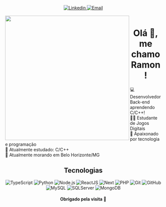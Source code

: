 <div align="center">

 <a href="https://github.com/ramon-nascimento">
   
 </a>
 <a href="https://linkedin.com/in/ramon-nascimento-querino">
  <img src="https://img.shields.io/badge/-LinkedIn-blue?style=for-the-badge&logo=Linkedin&logoColor=white" alt="Linkedin" title="Linkedin" >
 </a> 
 <a href="mailto:web.rdnq@gmail.com">
  <img src="https://img.shields.io/badge/-Email-EA4335?style=for-the-badge&logo=Gmail&logoColor=white" alt="Email" title="Email" >
 </a> 
  <br />
  <br />
</div>

<div align="center">
  <img align="left"  height="400" src="https://media2.giphy.com/media/VTtANKl0beDFQRLDTh/giphy.gif"/>
</div>
<h1 align="center">Olá 👋, me chamo Ramon! </h1>

:computer: Desenvolvedor Back-end aprendendo C/C++!<br/>
:man_student: Estudante de Jogos Digitais<br/>
:white_heart: Apaixonado por tecnologia e programação <br/>
:seedling: Atualmente estudado: C/C++<br/>
:house_with_garden: Atualmente morando em Belo Horizonte/MG<br/>



<h2 align="center"> Tecnologias </h1>
<p align="center">
 <img src="https://img.shields.io/badge/TypeScript-000000?style=for-the-badge&logo=typescript" alt="TypeScript"  title="TypeScript">
 <img src="https://img.shields.io/badge/python-000000?style=for-the-badge&logo=python" alt="Python"  title="Python">
 <img src="https://img.shields.io/badge/Node.js-000000?style=for-the-badge&logo=node.js" alt="Node.js" title="Node.js">
 <img src="https://img.shields.io/badge/React-000000?style=for-the-badge&logo=react" alt="ReactJS" title="ReactJS">
 <img src="https://img.shields.io/badge/Next-000000?style=for-the-badge&logo=next" alt="Next" title="Next">
 <img src="https://img.shields.io/badge/PHP-000000?style=for-the-badge&logo=php" alt="PHP" title="PHP">
 <img src="https://img.shields.io/badge/Git-000000?style=for-the-badge&logo=git&logoColor=4479A1" alt="Git" title="Git">
 <img src="https://img.shields.io/badge/GitHub-000000?style=for-the-badge&logo=github" alt="GitHub" title="GitHub">
 <img src="https://img.shields.io/badge/MySQL-000000?style=for-the-badge&logo=mysql" alt="MySQL" title="MySQL">
 <img src="https://img.shields.io/badge/SQLServer-000000?style=for-the-badge&logo=sqlserver" alt="SQLServer" title="SQLServer">
 <img src="https://img.shields.io/badge/MongoDB-000000?style=for-the-badge&logo=mongodb" alt="MongoDB" title="MongoDB">
</p>


<h4 align="center">Obrigado pela visita 👋</h4>
